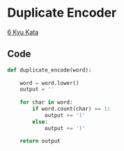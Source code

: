 # Duplicate Encoder

[6 Kyu Kata](https://www.codewars.com/kata/54b42f9314d9229fd6000d9c)

## Code

```python
def duplicate_encode(word):
    
    word = word.lower()
    output = ''
    
    for char in word:
        if word.count(char) == 1:
            output += '('
        else:
            output += ')'
    
    return output
```
